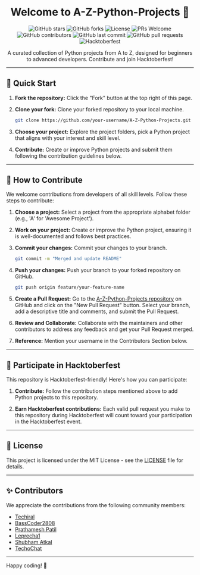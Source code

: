 <h1 align="center">Welcome to A-Z-Python-Projects 🐍</h1>

<p align="center">
  <img src="https://img.shields.io/github/stars/Techiral/A-Z-Python-Projects?style=social" alt="GitHub stars">
  <img src="https://img.shields.io/github/forks/Techiral/A-Z-Python-Projects?style=social" alt="GitHub forks">
  <img src="https://img.shields.io/badge/License-MIT-blue.svg" alt="License">
  <img src="https://img.shields.io/badge/PRs-Welcome-green.svg" alt="PRs Welcome">
  <img src="https://img.shields.io/github/contributors/Techiral/A-Z-Python-Projects" alt="GitHub contributors">
  <img src="https://img.shields.io/github/last-commit/Techiral/A-Z-Python-Projects" alt="GitHub last commit">
  <img src="https://img.shields.io/github/issues-pr/Techiral/A-Z-Python-Projects" alt="GitHub pull requests">
  <img src="https://img.shields.io/badge/Hacktoberfest-friendly-blueviolet" alt="Hacktoberfest">
  </p>

<p align="center">A curated collection of Python projects from A to Z, designed for beginners to advanced developers. Contribute and join Hacktoberfest!</p>

---

## 🚀 Quick Start

1. **Fork the repository:** Click the "Fork" button at the top right of this page.

2. **Clone your fork:** Clone your forked repository to your local machine.

    ```bash
    git clone https://github.com/your-username/A-Z-Python-Projects.git
    ```

3. **Choose your project:** Explore the project folders, pick a Python project that aligns with your interest and skill level.

4. **Contribute:** Create or improve Python projects and submit them following the contribution guidelines below.

---

## 🤝 How to Contribute

We welcome contributions from developers of all skill levels. Follow these steps to contribute:

1. **Choose a project:** Select a project from the appropriate alphabet folder (e.g., 'A' for 'Awesome Project').

2. **Work on your project:** Create or improve the Python project, ensuring it is well-documented and follows best practices.

3. **Commit your changes:** Commit your changes to your branch.

    ```bash
    git commit -m "Merged and update README"
    ```

4. **Push your changes:** Push your branch to your forked repository on GitHub.

    ```bash
    git push origin feature/your-feature-name
    ```

5. **Create a Pull Request:** Go to the [A-Z-Python-Projects repository](https://github.com/Techiral/A-Z-Python-Projects/) on GitHub and click on the "New Pull Request" button. Select your branch, add a descriptive title and comments, and submit the Pull Request.

6. **Review and Collaborate:** Collaborate with the maintainers and other contributors to address any feedback and get your Pull Request merged.

7. **Reference:** Mention your username in the Contributors Section below.

---

## 🎉 Participate in Hacktoberfest

This repository is Hacktoberfest-friendly! Here's how you can participate:

1. **Contribute:** Follow the contribution steps mentioned above to add Python projects to this repository.

2. **Earn Hacktoberfest contributions:** Each valid pull request you make to this repository during Hacktoberfest will count toward your participation in the Hacktoberfest event.

---

## 📜 License

This project is licensed under the MIT License - see the [LICENSE](LICENSE) file for details.

---

## ✨ Contributors

We appreciate the contributions from the following community members:

- [Techiral](https://github.com/Techiral/)
- [BassCoder2808](https://github.com/BassCoder2808/)
- [Prathamesh Patil](https://www.linkedin.com/in/prathamesh8124/)
- [Leprecha1](https://github.com/leprecha1/)
- [Shubham Atkal](https://github.com/shubhamatkal)
- [TechoChat](https://github.com/TechoChat)
---

Happy coding! 🚀
